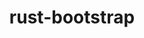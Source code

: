 ---
title: "rust-bootstrap"
layout: cache
categories: [package, develop-2023-10-15]
meta: {"versions": ["1.70.0"], "compilers": ["apple-clang@=14.0.0", "gcc@=11.3.0", "gcc@=11.4.0", "gcc@=7.5.0", "gcc@=9.4.0", "oneapi@=2023.2.1"], "oss": ["ubuntu18.04", "ubuntu20.04", "ubuntu22.04", "ventura"], "platforms": ["darwin", "linux"], "targets": ["aarch64", "neoverse_v1", "ppc64le", "x86_64_v3"], "stacks": ["e4s", "e4s-neoverse_v1", "e4s-oneapi", "e4s-power", "ml-darwin-aarch64-mps", "ml-linux-x86_64-cpu", "ml-linux-x86_64-cuda", "ml-linux-x86_64-rocm", "radiuss", "root"], "num_specs": 7, "num_specs_by_stack": {"ml-darwin-aarch64-mps": 1, "root": 7, "radiuss": 1, "e4s-neoverse_v1": 1, "e4s-power": 1, "e4s": 1, "e4s-oneapi": 1, "ml-linux-x86_64-cpu": 1, "ml-linux-x86_64-cuda": 1, "ml-linux-x86_64-rocm": 1}}
spec_details: [{"hash": "yijaeotik6qgqhnkgf2lblsoyhktmn5h", "compiler": "apple-clang@=14.0.0", "versions": ["1.70.0"], "os": "ventura", "platform": "darwin", "target": "aarch64", "variants": ["build_system=generic"], "stacks": ["ml-darwin-aarch64-mps", "root"], "size": "-", "tarball": "https://binaries.spack.io/releases/develop-2023-10-15/build_cache/darwin-ventura-aarch64/apple-clang-14.0.0/rust-bootstrap-1.70.0/darwin-ventura-aarch64-apple-clang-14.0.0-rust-bootstrap-1.70.0-yijaeotik6qgqhnkgf2lblsoyhktmn5h.spack"}, {"hash": "kafpnyho7uvwix5x6ec4gteq6rkc4pzj", "compiler": "gcc@=7.5.0", "versions": ["1.70.0"], "os": "ubuntu18.04", "platform": "linux", "target": "x86_64_v3", "variants": ["build_system=generic"], "stacks": ["root", "radiuss"], "size": "-", "tarball": "https://binaries.spack.io/releases/develop-2023-10-15/build_cache/linux-ubuntu18.04-x86_64_v3/gcc-7.5.0/rust-bootstrap-1.70.0/linux-ubuntu18.04-x86_64_v3-gcc-7.5.0-rust-bootstrap-1.70.0-kafpnyho7uvwix5x6ec4gteq6rkc4pzj.spack"}, {"hash": "5xbpz5mavtnrsb75vtmyfhi62wyljl6r", "compiler": "gcc@=11.4.0", "versions": ["1.70.0"], "os": "ubuntu20.04", "platform": "linux", "target": "neoverse_v1", "variants": ["build_system=generic"], "stacks": ["root", "e4s-neoverse_v1"], "size": "-", "tarball": "https://binaries.spack.io/releases/develop-2023-10-15/build_cache/linux-ubuntu20.04-neoverse_v1/gcc-11.4.0/rust-bootstrap-1.70.0/linux-ubuntu20.04-neoverse_v1-gcc-11.4.0-rust-bootstrap-1.70.0-5xbpz5mavtnrsb75vtmyfhi62wyljl6r.spack"}, {"hash": "vy4sfhtclqypn74tfvmr5qvwj6swesxz", "compiler": "gcc@=9.4.0", "versions": ["1.70.0"], "os": "ubuntu20.04", "platform": "linux", "target": "ppc64le", "variants": ["build_system=generic"], "stacks": ["root", "e4s-power"], "size": "-", "tarball": "https://binaries.spack.io/releases/develop-2023-10-15/build_cache/linux-ubuntu20.04-ppc64le/gcc-9.4.0/rust-bootstrap-1.70.0/linux-ubuntu20.04-ppc64le-gcc-9.4.0-rust-bootstrap-1.70.0-vy4sfhtclqypn74tfvmr5qvwj6swesxz.spack"}, {"hash": "c5qdveympgrldorv5qkuknzu4son3ohb", "compiler": "gcc@=11.4.0", "versions": ["1.70.0"], "os": "ubuntu20.04", "platform": "linux", "target": "x86_64_v3", "variants": ["build_system=generic"], "stacks": ["root", "e4s"], "size": "-", "tarball": "https://binaries.spack.io/releases/develop-2023-10-15/build_cache/linux-ubuntu20.04-x86_64_v3/gcc-11.4.0/rust-bootstrap-1.70.0/linux-ubuntu20.04-x86_64_v3-gcc-11.4.0-rust-bootstrap-1.70.0-c5qdveympgrldorv5qkuknzu4son3ohb.spack"}, {"hash": "2crtm2v6lrrxdvify4dufpmjapoi7gzq", "compiler": "oneapi@=2023.2.1", "versions": ["1.70.0"], "os": "ubuntu20.04", "platform": "linux", "target": "x86_64_v3", "variants": ["build_system=generic"], "stacks": ["root", "e4s-oneapi"], "size": "-", "tarball": "https://binaries.spack.io/releases/develop-2023-10-15/build_cache/linux-ubuntu20.04-x86_64_v3/oneapi-2023.2.1/rust-bootstrap-1.70.0/linux-ubuntu20.04-x86_64_v3-oneapi-2023.2.1-rust-bootstrap-1.70.0-2crtm2v6lrrxdvify4dufpmjapoi7gzq.spack"}, {"hash": "y6blecnqn4bsccon7wt5pljkuanmqng4", "compiler": "gcc@=11.3.0", "versions": ["1.70.0"], "os": "ubuntu22.04", "platform": "linux", "target": "x86_64_v3", "variants": ["build_system=generic"], "stacks": ["root", "ml-linux-x86_64-cpu", "ml-linux-x86_64-cuda", "ml-linux-x86_64-rocm"], "size": "-", "tarball": "https://binaries.spack.io/releases/develop-2023-10-15/build_cache/linux-ubuntu22.04-x86_64_v3/gcc-11.3.0/rust-bootstrap-1.70.0/linux-ubuntu22.04-x86_64_v3-gcc-11.3.0-rust-bootstrap-1.70.0-y6blecnqn4bsccon7wt5pljkuanmqng4.spack"}]
---